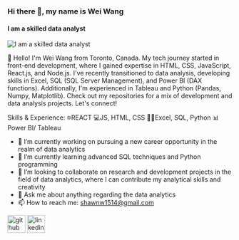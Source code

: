 ### Hi there 👋, my name is Wei Wang 
#### I am a skilled data analyst 
![I am a skilled data analyst ](https://img.freepik.com/free-vector/data-concept-illustration-idea-collecting-analysing-using_613284-1574.jpg?w=1380&t=st=1706125764~exp=1706126364~hmac=72cba51d9f6c6cf8090da8ca9893e44a8d6661e2022ad97b63e3829a3b74bbc1)

👋 Hello! I'm Wei Wang from Toronto, Canada. My tech journey started in front-end development, where I gained expertise in HTML, CSS, JavaScript, React.js, and Node.js.
I've recently transitioned to data analysis, developing skills in Excel, SQL (SQL Server Management), and Power BI (DAX functions). Additionally, I'm experienced in Tableau and Python (Pandas, Numpy, Matplotlib).
Check out my repositories for a mix of development and data analysis projects. Let's connect!

Skills & Experience: 
🔯REACT 
💻JS, HTML, CSS 
👨‍💻Excel, SQL, Python 
📊Power BI/ Tableau

- 🔭 I’m currently working on pursuing a new career opportunity in the realm of data analytics 
- 🌱 I’m currently learning  advanced SQL techniques and Python programming 
- 👯 I’m looking to collaborate on research and development projects in the field of data analytics, where I can contribute my analytical skills and creativity 
- 💬 Ask me about anything regarding the data analytics  
- 📫 How to reach me: shawnw1514@gmail.com 


[<img src='https://cdn.jsdelivr.net/npm/simple-icons@3.0.1/icons/github.svg' alt='github' height='40'>](https://github.com/WeiWanger)  [<img src='https://cdn.jsdelivr.net/npm/simple-icons@3.0.1/icons/linkedin.svg' alt='linkedin' height='40'>](https://www.linkedin.com/in/wei-wang-b7bba4196/)  






